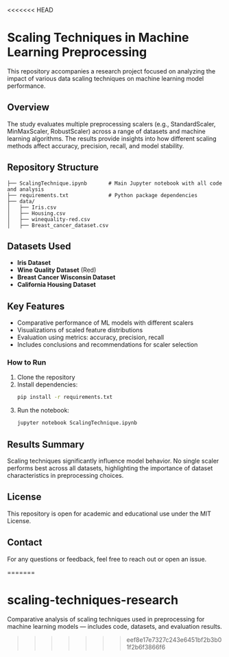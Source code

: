 <<<<<<< HEAD

# Scaling Techniques in Machine Learning Preprocessing

This repository accompanies a research project focused on analyzing the impact of various data scaling techniques on machine learning model performance.

## Overview

The study evaluates multiple preprocessing scalers (e.g., StandardScaler, MinMaxScaler, RobustScaler) across a range of datasets and machine learning algorithms. The results provide insights into how different scaling methods affect accuracy, precision, recall, and model stability.

## Repository Structure

```
├── ScalingTechnique.ipynb       # Main Jupyter notebook with all code and analysis
├── requirements.txt             # Python package dependencies
├── data/
│   ├── Iris.csv
│   ├── Housing.csv
│   ├── winequality-red.csv
│   ├── Breast_cancer_dataset.csv
```

## Datasets Used

- **Iris Dataset**
- **Wine Quality Dataset** (Red)
- **Breast Cancer Wisconsin Dataset**
- **California Housing Dataset**

## Key Features

- Comparative performance of ML models with different scalers
- Visualizations of scaled feature distributions
- Evaluation using metrics: accuracy, precision, recall
- Includes conclusions and recommendations for scaler selection

### How to Run

1. Clone the repository
2. Install dependencies:
    ```bash
    pip install -r requirements.txt
    ```
3. Run the notebook:
    ```bash
    jupyter notebook ScalingTechnique.ipynb
    ```

## Results Summary

Scaling techniques significantly influence model behavior. No single scaler performs best across all datasets, highlighting the importance of dataset characteristics in preprocessing choices.

## License

This repository is open for academic and educational use under the MIT License.

## Contact

For any questions or feedback, feel free to reach out or open an issue.

=======
# scaling-techniques-research
Comparative analysis of scaling techniques used in preprocessing for machine learning models — includes code, datasets, and evaluation results.
>>>>>>> eef8e17e7327c243e6451bf2b3b01f2b6f3866f6
